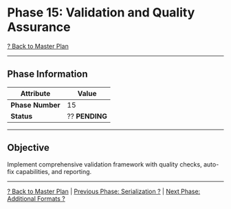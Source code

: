 # Phase 15: Validation and Quality Assurance

[? Back to Master Plan](../../MasterPlan.md)

---

## Phase Information

| Attribute | Value |
|-----------|-------|
| **Phase Number** | 15 |
| **Status** | ?? **PENDING** |

---

## Objective

Implement comprehensive validation framework with quality checks, auto-fix capabilities, and reporting.

---

[? Back to Master Plan](../../MasterPlan.md) | [Previous Phase: Serialization ?](Phase-14.md) | [Next Phase: Additional Formats ?](Phase-16.md)
